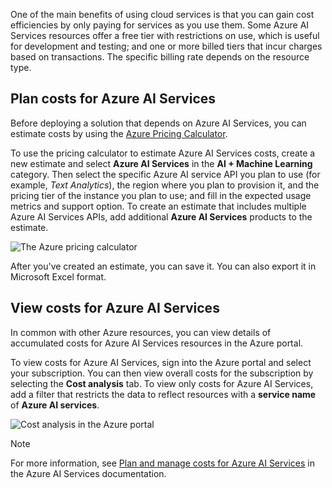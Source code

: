 One of the main benefits of using cloud services is that you can gain cost efficiencies by only paying for services as you use them. Some Azure AI Services resources offer a free tier with restrictions on use, which is useful for development and testing; and one or more billed tiers that incur charges based on transactions. The specific billing rate depends on the resource type.

## Plan costs for Azure AI Services

Before deploying a solution that depends on Azure AI Services, you can estimate costs by using the [Azure Pricing Calculator](https://azure.microsoft.com/pricing/calculator/).

To use the pricing calculator to estimate Azure AI Services costs, create a new estimate and select **Azure AI Services** in the **AI + Machine Learning** category. Then select the specific Azure AI service API you plan to use (for example, *Text Analytics*), the region where you plan to provision it, and the pricing tier of the instance you plan to use; and fill in the expected usage metrics and support option. To create an estimate that includes multiple Azure AI Services APIs, add additional **Azure AI Services** products to the estimate.

![The Azure pricing calculator](../media/azure-calculator.png)

After you've created an estimate, you can save it. You can also export it in Microsoft Excel format.

## View costs for Azure AI Services

In common with other Azure resources, you can view details of accumulated costs for Azure AI Services resources in the Azure portal.

To view costs for Azure AI Services, sign into the Azure portal and select your subscription. You can then view overall costs for the subscription by selecting the **Cost analysis** tab. To view only costs for Azure AI Services, add a filter that restricts the data to reflect resources with a **service name** of **Azure AI services**.

![Cost analysis in the Azure portal](../media/cognitive-services-costs.png)

> [!NOTE]
> For more information, see [Plan and manage costs for Azure AI Services](/azure/ai-services/plan-manage-costs) in the Azure AI Services documentation.